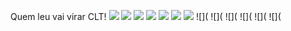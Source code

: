 Quem leu vai virar CLT!
![](https://media.tenor.com/PdFk4HeLUT4AAAAj/nerd.gif)
![](https://media.tenor.com/-3ag3mKxRxwAAAAM/mbappedance-kidmbappe.gif)
![](https://media.tenor.com/I3t80JZotKwAAAAj/jesus-trump.gif)
![](https://media.tenor.com/xFQQjN3oyPIAAAAj/gojo-satoru.gif)
![](https://media.tenor.com/DEIIRlcWXTcAAAAM/brazilian-memes-fox.gif)
![](https://media.tenor.com/cCv2UQEjf9sAAAAM/boulos-guilherme.gif)
![](https://media.tenor.com/u_uKx5RuotoAAAAM/trollface-boa-tarde.gif)
![](
![](
![](
![](
![](
![](

